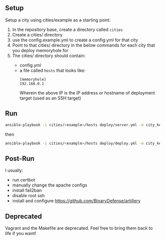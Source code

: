 ## Setup

Setup a city using cities/example as a starting point.

1. In the repository base, create a directory called `cities`
2. Create a cities/<example> directory
3. use the config.example.yml to create a config.yml for that city
4. Point to that cities/<example> directory in the below commands for each city that you deploy memoryhole for
5. The cities/<example> directory should contain:
   - config.yml
   - a file called `hosts` that looks like:
     ```
     [memoryhole]
     192.168.0.1
     ```
     Wherein the above IP is the IP address or hostname of deployment target (used as an SSH target)

## Run

```bash
ansible-playbook -i cities/<example>/hosts deploy/server.yml -e city_key=dc
```
then

```bash
ansible-playbook -i cities/<example>/hosts deploy/deploy.yml -e city_key=dc -v
```

## Post-Run

I usually:
- run certbot
- manually change the apache configs
- install fail2ban
- disable root ssh
- install and configure https://github.com/BinaryDefense/artillery

## Deprecated

Vagrant and the Makefile are deprecated. Feel free to bring them back to life if you want!

